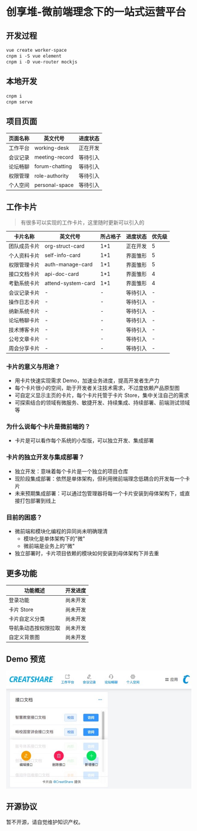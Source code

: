 # 创享堆-微前端理念下的一站式运营平台

## 开发过程

```
vue create worker-space
cnpm i -S vue element
cnpm i -D vue-router mockjs
```

## 本地开发

```
cnpm i
cnpm serve
```

## 项目页面

|页面名称|英文代号|进度状态|
|----|----|----|
|工作平台|working-desk|正在开发|
|会议记录|meeting-record|等待引入|
|论坛畅聊|forum-chatting|等待引入|
|权限管理|role-authority|等待引入|
|个人空间|personal-space|等待引入|

## 工作卡片

> 有很多可以实现的工作卡片，这里随时更新可以引入的

|卡片名称|英文代号|所占格子|进度状态|优先级|
|----|----|----|----|----|
|团队成员卡片|org-struct-card|1*1|正在开发|5|
|个人资料卡片|self-info-card|1*1|界面雏形|5|
|权限管理卡片|auth-manage-card|1*1|界面雏形|5|
|接口文档卡片|api-doc-card|1*1|界面雏形|4|
|考勤系统卡片|attend-system-card|1*1|界面雏形|4|
|会议记录卡片|-|-|等待引入|-|
|操作日志卡片|-|-|等待引入|-|
|纳新系统卡片|-|-|等待引入|-|
|论坛畅聊卡片|-|-|等待引入|-|
|技术博客卡片|-|-|等待引入|-|
|公号文章卡片|-|-|等待引入|-|
|周会分享卡片|-|-|等待引入|-|

### 卡片的意义与用途？

* 用卡片快速实现需求 Demo，加速业务进度，提高开发者生产力
* 每个卡片很小的空间，助于开发者关注技术需求，不过度依赖产品原型图
* 可自定义显示主页的卡片，每个卡片托管于卡片 Store，集中关注自己的需求
* 可探索结合的领域有微服务、敏捷开发、持续集成、持续部署、前端测试领域等

### 为什么说每个卡片是微前端的？

* 卡片是可以看作每个系统的小型版，可以独立开发、集成部署

### 卡片的独立开发与集成部署？

* 独立开发：意味着每个卡片是一个独立的项目仓库
* 现阶段集成部署：依然是单体架构，但利用微前端理念低耦合的开发每一个卡片
* 未来预期集成部署：可以通过包管理器将每一个卡片安装到母体架构下，或直接打包部署到线上

### 目前的困惑？

* 微前端和模块化编程的异同尚未明确理清
  * 模块化是单体架构下的"微"
  * 微前端是业务上的"微"
* 独立部署时，卡片项目依赖的模块如何安装到母体架构下并去重

## 更多功能

|功能概述|开发进度|
|----|----|
|登录功能|尚未开发|
|卡片 Store|尚未开发|
|卡片自定义分类|尚未开发|
|导航条动态按权限拉取|尚未开发|
|自定义背景图|尚未开发|

## Demo 预览

![](./src/assets/demo.png)

## 开源协议

暂不开源，请自觉维护知识产权。
